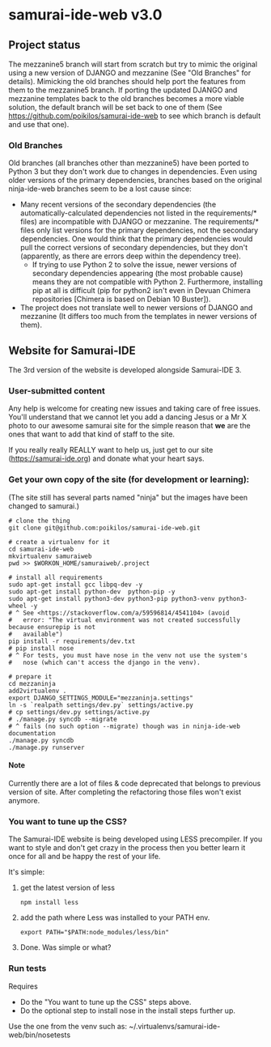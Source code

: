 # samurai-ide-web v3.0

## Project status
The mezzanine5 branch will start from scratch but try to mimic the original using a new version of DJANGO and mezzanine (See "Old Branches" for details). Mimicking the old branches should help port the features from them to the mezzanine5 branch. If porting the updated DJANGO and mezzanine templates back to the old branches becomes a more viable solution, the default branch will be set back to one of them (See <https://github.com/poikilos/samurai-ide-web> to see which branch is default and use that one).

### Old Branches
Old branches (all branches other than mezzanine5) have been ported to Python 3 but they don't work due to changes in dependencies.
Even using older versions of the primary dependencies, branches based on the original ninja-ide-web branches seem to be a lost cause since:
- Many recent versions of the secondary dependencies (the automatically-calculated dependencies not listed in the requirements/* files) are incompatible with DJANGO or mezzanine. The requirements/* files only list versions for the primary dependencies, not the secondary dependencies. One would think that the primary dependencies would pull the correct versions of secondary dependencies, but they don't (apparently, as there are errors deep within the dependency tree).
  - If trying to use Python 2 to solve the issue, newer versions of secondary dependencies appearing (the most probable cause) means they are not compatible with Python 2. Furthermore, installing pip at all is difficult (pip for python2 isn't even in Devuan Chimera repositories [Chimera is based on Debian 10 Buster]).
- The project does not translate well to newer versions of DJANGO and mezzanine (It differs too much from the templates in newer versions of them).


## Website for Samurai-IDE
The 3rd version of the website is developed alongside Samurai-IDE 3.

### User-submitted content

Any help is welcome for creating new issues and taking care of free issues. You'll understand that we cannot let you add a dancing Jesus or a Mr X photo to our awesome samurai site for the simple reason that **we** are the ones that want to add that kind of staff to the site.

If you really really REALLY want to help us, just get to our site (https://samurai-ide.org) and donate what your heart says.

### Get your own copy of the site (for development or learning):
(The site still has several parts named "ninja" but the images have been changed to samurai.)

    # clone the thing
    git clone git@github.com:poikilos/samurai-ide-web.git

    # create a virtualenv for it
    cd samurai-ide-web
    mkvirtualenv samuraiweb
    pwd >> $WORKON_HOME/samuraiweb/.project

    # install all requirements
    sudo apt-get install gcc libpq-dev -y
    sudo apt-get install python-dev  python-pip -y
    sudo apt-get install python3-dev python3-pip python3-venv python3-wheel -y
    # ^ See <https://stackoverflow.com/a/59596814/4541104> (avoid
    #   error: "The virtual environment was not created successfully because ensurepip is not
    #   available")
    pip install -r requirements/dev.txt
    # pip install nose
    # ^ For tests, you must have nose in the venv not use the system's
    #   nose (which can't access the django in the venv).

    # prepare it
    cd mezzaninja
    add2virtualenv .
    export DJANGO_SETTINGS_MODULE="mezzaninja.settings"
    ln -s `realpath settings/dev.py` settings/active.py
    # cp settings/dev.py settings/active.py
    # ./manage.py syncdb --migrate
    # ^ fails (no such option --migrate) though was in ninja-ide-web documentation
    ./manage.py syncdb
    ./manage.py runserver

#### Note
Currently there are a lot of files & code deprecated that belongs to previous version of site. After completing the refactoring those files won't exist anymore.

### You want to tune up the CSS?

The Samurai-IDE website is being developed using LESS precompiler. If you want to style and don't get crazy in the process then you better learn it once for all and be happy the rest of your life.

It's simple:

1) get the latest version of less

    `npm install less`

2) add the path where Less was installed to your PATH env.

    `export PATH="$PATH:node_modules/less/bin"`

3) Done. Was simple or what?


### Run tests
Requires
- Do the "You want to tune up the CSS" steps above.
- Do the optional step to install nose in the install steps further up.

Use the one from the venv such as:
~/.virtualenvs/samurai-ide-web/bin/nosetests
